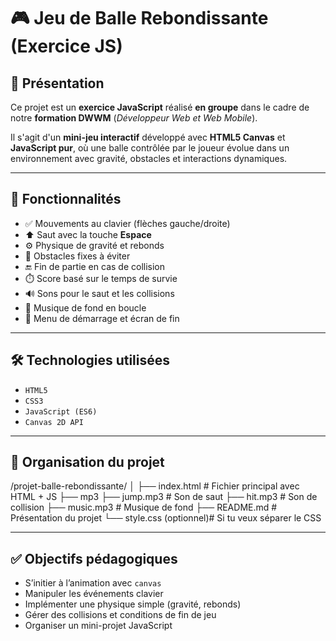 # 🎮 Jeu de Balle Rebondissante (Exercice JS)

## 📌 Présentation

Ce projet est un **exercice JavaScript** réalisé **en groupe** dans le cadre de notre **formation DWWM** (*Développeur Web et Web Mobile*).

Il s'agit d'un **mini-jeu interactif** développé avec **HTML5 Canvas** et **JavaScript pur**, où une balle contrôlée par le joueur évolue dans un environnement avec gravité, obstacles et interactions dynamiques.

---

## 🚀 Fonctionnalités

- ✅ Mouvements au clavier (flèches gauche/droite)
- ⬆️ Saut avec la touche **Espace**
- ⚙️ Physique de gravité et rebonds
- 🎯 Obstacles fixes à éviter
- 🔚 Fin de partie en cas de collision
- ⏱️ Score basé sur le temps de survie
- 🔊 Sons pour le saut et les collisions
- 🎵 Musique de fond en boucle
- 🧱 Menu de démarrage et écran de fin

---

## 🛠️ Technologies utilisées

- `HTML5`
- `CSS3`
- `JavaScript (ES6)`
- `Canvas 2D API`
---

## 📂 Organisation du projet

/projet-balle-rebondissante/
│
├── index.html # Fichier principal avec HTML + JS
├── mp3 
      ├── jump.mp3 # Son de saut
      ├── hit.mp3 # Son de collision
      ├── music.mp3 # Musique de fond
├── README.md # Présentation du projet
└── style.css (optionnel)# Si tu veux séparer le CSS

---


## ✅ Objectifs pédagogiques

- S’initier à l’animation avec `canvas`
- Manipuler les événements clavier
- Implémenter une physique simple (gravité, rebonds)
- Gérer des collisions et conditions de fin de jeu
- Organiser un mini-projet JavaScript
